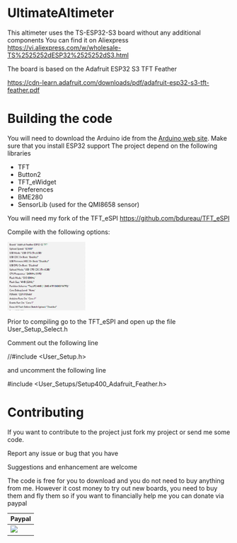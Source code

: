 # UltimateAltimeter
This altimeter uses the TS-ESP32-S3 board without any additional components
You can find it on Aliexpress
https://vi.aliexpress.com/w/wholesale-TS%2525252dESP32%2525252dS3.html

The board is based on the Adafruit ESP32 S3 TFT Feather

https://cdn-learn.adafruit.com/downloads/pdf/adafruit-esp32-s3-tft-feather.pdf


# Building the code

You will need to download the Arduino ide from the [Arduino web site](https://www.arduino.cc/). 
Make sure that you install ESP32 support
The project depend on the following libraries
  - TFT
  - Button2
  - TFT_eWidget
  - Preferences
  - BME280
  - SensorLib (used for the QMI8658 sensor)
    
You will need my fork of the TFT_eSPI
https://github.com/bdureau/TFT_eSPI

Compile with the following options:

<img src="/photos/TS-ESP32-S3-compile.png" width="35%">

Prior to compiling go to the TFT_eSPI and open up the file User_Setup_Select.h

Comment out the following line

//#include <User_Setup.h> 

and uncomment the following line

#include <User_Setups/Setup400_Adafruit_Feather.h>

# Contributing

If you want to contribute to the project just fork my project or send me some code. 

Report any issue or bug that you have

Suggestions and enhancement are welcome

The code is free for you to download and you do not need to buy anything from me. However it cost money to try out new boards, you need to buy them and fly them so if you want to financially help me you can donate via paypal

| Paypal | 
| ------ |
| [![](https://www.paypalobjects.com/en_US/i/btn/btn_donateCC_LG.gif)](https://www.paypal.com/paypalme/bearaltimeter) | 


